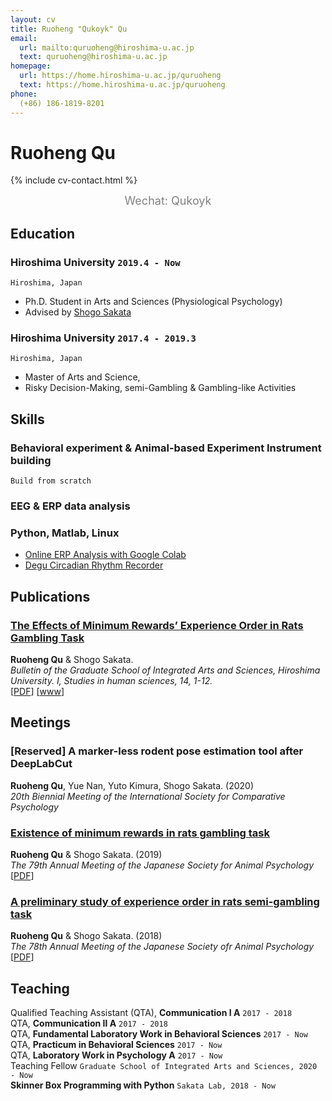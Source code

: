 ```yaml
---
layout: cv
title: Ruoheng "Qukoyk" Qu
email:
  url: mailto:quruoheng@hiroshima-u.ac.jp
  text: quruoheng@hiroshima-u.ac.jp
homepage:
  url: https://home.hiroshima-u.ac.jp/quruoheng
  text: https://home.hiroshima-u.ac.jp/quruoheng
phone:
  (+86) 186-1819-8201
---
```


# Ruoheng **Qu**

<!--
include contact information from the front matter
Supported arguments:
    - homepage: url, text
    - phone
    - email
-->
{% include cv-contact.html %}
<center><font color = grey size = 4>Wechat: Qukoyk</font></center>

## Education

### **Hiroshima University** `2019.4 - Now`

```
Hiroshima, Japan
```

- Ph.D. Student in Arts and Sciences (Physiological Psychology)
- Advised by [Shogo Sakata](https://seeds.office.hiroshima-u.ac.jp/profile/ja.33c6d814e460c277520e17560c007669.html)

### **Hiroshima University** `2017.4 - 2019.3`

```
Hiroshima, Japan
```

- Master of Arts and Science, 
- Risky Decision-Making, semi-Gambling & Gambling-like Activities

## Skills

### **Behavioral experiment & Animal-based Experiment Instrument building** 

```
Build from scratch
```

### **EEG & ERP data analysis**
### **Python**, Matlab, Linux
- [Online ERP Analysis with Google Colab](https://home.hiroshima-u.ac.jp/quruoheng/ja/2020/07/27/google-colab%e3%81%ab%e3%82%88%e3%82%8b%e3%82%aa%e3%83%b3%e3%83%a9%e3%82%a4%e3%83%b3%e8%84%b3%e6%b3%a2%e5%88%86%e6%9e%90%e5%ae%9f%e7%bf%92/)
- [Degu Circadian Rhythm Recorder](https://github.com/Qukoyk/Degu)


## Publications

### [**The Effects of Minimum Rewards’ Experience Order in Rats Gambling Task**](https://ir.lib.hiroshima-u.ac.jp/files/public/4/48878/20200327111706862738/StudiesInHumanSciences_14_1.pdf)
**Ruoheng Qu** & Shogo Sakata.<br> 
_Bulletin of the Graduate School of Integrated Arts and Sciences, Hiroshima University. I, Studies in human sciences, 14, 1-12._<br>
[[PDF](https://ir.lib.hiroshima-u.ac.jp/files/public/4/48878/20200327111706862738/StudiesInHumanSciences_14_1.pdf)]
[[www](http://doi.org/10.15027/48878)]

## Meetings

### [Reserved] **A marker-less rodent pose estimation tool after DeepLabCut**

**Ruoheng Qu**, Yue Nan, Yuto Kimura, Shogo Sakata. (2020)<br>
_20th Biennial Meeting of the International Society for Comparative Psychology_<br>


### [**Existence of minimum rewards in rats gambling task**](https://doi.org/10.2502/janip.69.3.4)

**Ruoheng Qu** & Shogo Sakata. (2019)<br>
_The 79th Annual Meeting of the Japanese Society for Animal Psychology_<br>
[[PDF](https://www.jstage.jst.go.jp/article/janip/69/3/69_69.3.4/_pdf/-char/en)]

### [**A preliminary study of experience order in rats semi-gambling task**](https://doi.org/10.2502/janip.68.2.5)

**Ruoheng Qu** & Shogo Sakata. (2018)<br>
_The 78th Annual Meeting of the Japanese Society ofr Animal Psychology_<br>
[[PDF](https://www.jstage.jst.go.jp/article/janip/68/2/68_68.2.5/_pdf/-char/en)]

## Teaching

Qualified Teaching Assistant (QTA), **Communication Ⅰ A** `2017 - 2018` <br>
QTA, **Communication Ⅱ A** `2017 - 2018` <br>
QTA, **Fundamental Laboratory Work in Behavioral Sciences** `2017 - Now` <br>
QTA, **Practicum in Behavioral Sciences** `2017 - Now` <br>
QTA, **Laboratory Work in Psychology A** `2017 - Now` <br>
Teaching Fellow `Graduate School of Integrated Arts and Sciences, 2020 - Now` <br>
**Skinner Box Programming with Python** `Sakata Lab, 2018 - Now`
